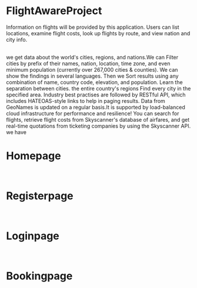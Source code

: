 # FlightAwareProject
Information on flights will be provided by this application. Users can list locations, examine flight costs, look up flights by route, and view nation and city info.

<br>
we get data about the world's cities, regions, and nations.We can Filter cities by prefix of their names, nation, location, time zone, and even minimum population (currently over 267,000 cities & counties). We can show the findings in several languages. Then we Sort results using any combination of name, country code, elevation, and population. Learn the separation between cities. the entire country's regions Find every city in the specified area. Industry best practises are followed by RESTful API, which includes HATEOAS-style links to help in paging results. Data from GeoNames is updated on a regular basis.It is supported by load-balanced cloud infrastructure for performance and resilience! You can search for flights, retrieve flight costs from Skyscanner's database of airfares, and get real-time quotations from ticketing companies by using the Skyscanner API.
<br>
we have
<html>
  <h1> Homepage </h1>
  <br>
  <h1> Registerpage </h1>
  <br>
  <h1> Loginpage </h1>
  <br>
  <h1> Bookingpage </h1>
  <br>
</html>

